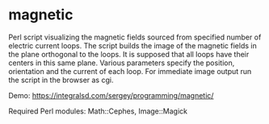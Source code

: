 # magnetic
Perl script visualizing the magnetic fields sourced from specified number of electric current loops.
The script builds the image of the magnetic fields in the plane orthogonal to the loops.
It is supposed that all loops have their centers in this same plane. 
Various parameters specify the position, orientation and the current of each loop.
For immediate image output run the script in the browser as cgi.

Demo: https://integralsd.com/sergey/programming/magnetic/

Required Perl modules:
Math::Cephes, 
Image::Magick



